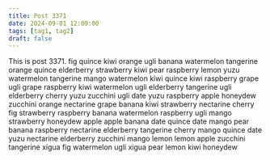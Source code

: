 ```yaml
---
title: Post 3371
date: 2024-09-01 12:00:00
tags: [tag1, tag2]
draft: false
---
```

This is post 3371.
fig
quince
kiwi
orange
ugli
banana
watermelon
tangerine
orange
quince
elderberry
strawberry
kiwi
pear
raspberry
lemon
yuzu
watermelon
tangerine
mango
watermelon
kiwi
quince
kiwi
raspberry
grape
ugli
grape
raspberry
kiwi
watermelon
ugli
elderberry
tangerine
ugli
elderberry
cherry
yuzu
zucchini
ugli
date
yuzu
raspberry
apple
honeydew
zucchini
orange
nectarine
grape
banana
kiwi
strawberry
nectarine
cherry
fig
strawberry
raspberry
banana
watermelon
raspberry
ugli
mango
strawberry
honeydew
apple
apple
banana
date
quince
date
mango
pear
banana
raspberry
nectarine
elderberry
tangerine
cherry
mango
quince
date
yuzu
nectarine
elderberry
zucchini
mango
lemon
lemon
apple
zucchini
tangerine
xigua
fig
watermelon
ugli
xigua
pear
lemon
kiwi
honeydew
